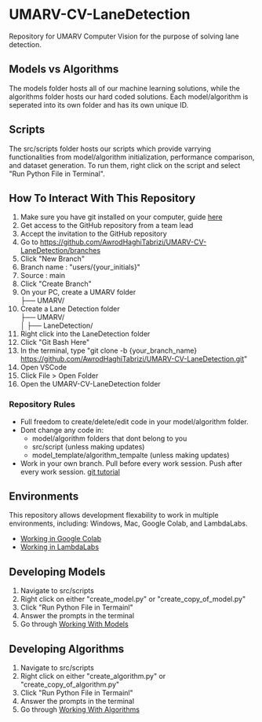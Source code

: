 # UMARV-CV-LaneDetection

Repository for UMARV Computer Vision for the purpose of solving lane detection.

## Models vs Algorithms

The models folder hosts all of our machine learning solutions, while the algorithms folder hosts our hard coded solutions. Each model/algorithm is seperated into its own folder and has its own unique ID.

## Scripts

The src/scripts folder hosts our scripts which provide varrying functionalities from model/algorithm initialization, performance comparison, and dataset generation. To run them, right click on the script and select "Run Python File in Terminal".

## How To Interact With This Repository

1. Make sure you have git installed on your computer, guide [here](youtube.com)
2. Get access to the GitHub repository from a team lead
3. Accept the invitation to the GitHub repository
4. Go to https://github.com/AwrodHaghiTabrizi/UMARV-CV-LaneDetection/branches
5. Click "New Branch"
6. Branch name : "users/{your_initials}"
7. Source : main
8. Click "Create Branch"
9. On your PC, create a UMARV folder <br>
├── UMARV/ <br>
10. Create a Lane Detection folder <br>
├── UMARV/ <br>
│ ├── LaneDetection/ <br>
11. Right click into the LaneDetection folder
12. Click "Git Bash Here"
13. In the terminal, type "git clone -b {your_branch_name} https://github.com/AwrodHaghiTabrizi/UMARV-CV-LaneDetection.git"
14. Open VSCode
15. Click File > Open Folder
16. Open the UMARV-CV-LaneDetection folder

### Repository Rules

- Full freedom to create/delete/edit code in your model/algorithm folder.
- Dont change any code in:
    - model/algorithm folders that dont belong to you
    - src/script (unless making updates)
    - model_template/algorithm_tempalte (unless making updates)
- Work in your own branch. Pull before every work session. Push after every work session. [git tutorial](youtube.com)

## Environments

This repository allows development flexability to work in multiple environments, including: Windows, Mac, Google Colab, and LambdaLabs.
- [Working in Google Colab](youtube.com)
- [Working in LambdaLabs](youtube.com)

## Developing Models

1. Navigate to src/scripts
2. Right click on either "create_model.py" or "create_copy_of_model.py"
3. Click "Run Python File in Termainl"
4. Answer the prompts in the terminal
5. Go through [Working With Models](youtube.com)

## Developing Algorithms

1. Navigate to src/scripts
2. Right click on either "create_algorithm.py" or "create_copy_of_algorithm.py"
3. Click "Run Python File in Termainl"
4. Answer the prompts in the terminal
5. Go through [Working With Algorithms](youtube.com)